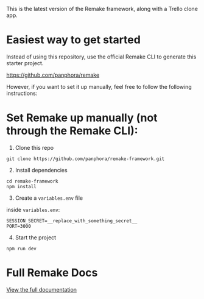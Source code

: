 This is the latest version of the Remake framework, along with a Trello clone app.

# Easiest way to get started

Instead of using this repository, use the official Remake CLI to generate this starter project.

https://github.com/panphora/remake

However, if you want to set it up manually, feel free to follow the following instructions:

# Set Remake up manually (not through the Remake CLI):

1. Clone this repo

```
git clone https://github.com/panphora/remake-framework.git
```

2. Install dependencies

```
cd remake-framework
npm install
```

3. Create a `variables.env` file

inside `variables.env`:
```
SESSION_SECRET=__replace_with_something_secret__
PORT=3000
```

4. Start the project

```
npm run dev
```

# Full Remake Docs

[View the full documentation](https://remaketheweb.com)

